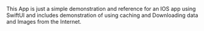 This App is just a simple demonstration and reference for an IOS app using SwiftUI and includes demonstration of using caching and Downloading data and Images from the Internet.
